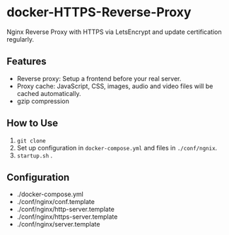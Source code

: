 # docker-HTTPS-Reverse-Proxy
Nginx Reverse Proxy with HTTPS via LetsEncrypt and update certification regularly.

## Features

- Reverse proxy: Setup a frontend before your real server.
- Proxy cache: JavaScript, CSS, images, audio and video files will be cached automatically.
- gzip compression

## How to Use

1. `git clone`
2. Set up configuration in `docker-compose.yml` and files in `./conf/ngnix`.
3. `startup.sh` .

## Configuration

- ./docker-compose.yml
- ./conf/nginx/conf.template
- ./conf/nginx/http-server.template
- ./conf/nginx/https-server.template
- ./conf/nginx/server.template
